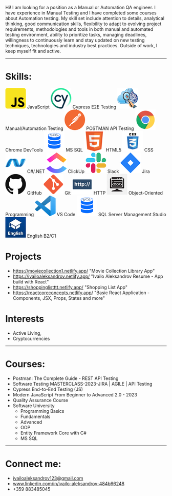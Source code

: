 Hi! I am looking for a position as a Manual or Automation QA engineer. I have experience in Manual Testing and I have completed some courses about Automation testing. My skill set include attention to details, analytical thinking, good communication skills, flexibility to adapt to evolving project requirements, methodologies and tools in both manual and automated testing environment, ability to prioritize tasks, managing deadlines, willingness to continuously learn and stay updated on new testing techniques, technologies and industry best practices. Outside of work, I keep myself fit and active.
- - - - - - - - - - - - - - - - - - - - - - - - - - - - - - - - - - - - - - - - - - - 
# Skills:
![](https://github.com/IvailoAleksandrov/IvailoAleksandrovResume/blob/main/src/icons/js.webp) JavaScript
![](https://github.com/IvailoAleksandrov/IvailoAleksandrovResume/blob/main/src/icons/cypress.webp) Cypress E2E Testing 
![](https://github.com/IvailoAleksandrov/IvailoAleksandrovResume/blob/main/src/icons/testautomation.png)Manual/Automation Testing
![](https://github.com/IvailoAleksandrov/IvailoAleksandrovResume/blob/main/src/icons/postman.png) POSTMAN API Testing
![](https://github.com/IvailoAleksandrov/IvailoAleksandrovResume/blob/main/src/icons/chrome.webp) Chrome DevTools
![](https://github.com/IvailoAleksandrov/IvailoAleksandrovResume/blob/main/src/icons/sql.png) MS SQL
![](https://github.com/IvailoAleksandrov/IvailoAleksandrovResume/blob/main/src/icons/html.webp) HTML5
![](https://github.com/IvailoAleksandrov/IvailoAleksandrovResume/blob/main/src/icons/css.webp) CSS
![](https://github.com/IvailoAleksandrov/IvailoAleksandrovResume/blob/main/src/icons/download.webp) C#/.NET
![](https://github.com/IvailoAleksandrov/IvailoAleksandrovResume/blob/main/src/icons/clickup.png) ClickUp
![](https://github.com/IvailoAleksandrov/IvailoAleksandrovResume/blob/main/src/icons/Slack.png) Slack
![](https://github.com/IvailoAleksandrov/IvailoAleksandrovResume/blob/main/src/icons/jira.png) Jira
![](https://github.com/IvailoAleksandrov/IvailoAleksandrovResume/blob/main/src/icons/image.webp) GitHub
![](https://github.com/IvailoAleksandrov/IvailoAleksandrovResume/blob/main/src/icons/git.webp) Git
![](https://github.com/IvailoAleksandrov/IvailoAleksandrovResume/blob/main/src/icons/http.webp) HTTP
![](https://github.com/IvailoAleksandrov/IvailoAleksandrovResume/blob/main/src/icons/oop.png) Object-Oriented Programming
![](https://github.com/IvailoAleksandrov/IvailoAleksandrovResume/blob/main/src/icons/VS%20Code.webp) VS Code
![](https://github.com/IvailoAleksandrov/IvailoAleksandrovResume/blob/main/src/icons/sql.png) SQL Server Management Studio
![](https://github.com/IvailoAleksandrov/IvailoAleksandrovResume/blob/main/src/icons/english.jpg) English B2/C1


 
# Projects
- https://moviecollection1.netlify.app/  "Movie Collection Library App"
- https://ivailoaleksandrov.netlify.app/ "Ivailo Aleksandrov Resume - App build with React"
- https://shoppinglistttt.netlify.app/   "Shopping List App"
- https://reactcoreconcepts.netlify.app/    "Basic React Application - Components, JSX, Props, States and more"


# Interests 
- Active Living,
- Cryptocurrencies
- - - - - - - - - - - - - - - - - - - - - - - - - - - - - - - - - - - - - - - - - - - 
# Courses:
- Postman: The Complete Guide - REST API Testing
- Software Testing MASTERCLASS-2023-JIRA | AGILE | API Testing
- Cypress End-to-End Testing (JS)
- Modern JavaScript From Beginner to Advanced 2.0 - 2023
- Quality Assurance Course
- Software University
  - Programming Basics
  - Fundamentals
  - Advanced
  - OOP
  - Entity Framework Core with C#
  - MS SQL
- - - - - - - - - - - - - - - - - - - - - - - - - - - - - - - - - - - - - - - - - - - 
# Connect me:
- ivailoaleksandrov123@gmail.com
- www.linkedin.com/in/ivailo-aleksandrov-484b66248
- +359 883485045
